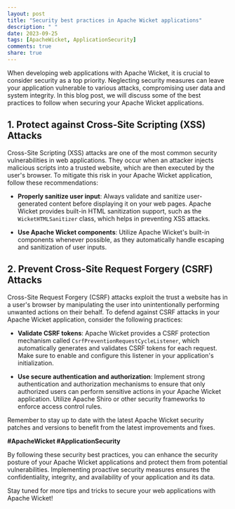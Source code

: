 ```yaml
---
layout: post
title: "Security best practices in Apache Wicket applications"
description: " "
date: 2023-09-25
tags: [ApacheWicket, ApplicationSecurity]
comments: true
share: true
---
```


When developing web applications with Apache Wicket, it is crucial to consider security as a top priority. Neglecting security measures can leave your application vulnerable to various attacks, compromising user data and system integrity. In this blog post, we will discuss some of the best practices to follow when securing your Apache Wicket applications.

## 1. Protect against Cross-Site Scripting (XSS) Attacks

Cross-Site Scripting (XSS) attacks are one of the most common security vulnerabilities in web applications. They occur when an attacker injects malicious scripts into a trusted website, which are then executed by the user's browser. To mitigate this risk in your Apache Wicket application, follow these recommendations:

- **Properly sanitize user input**: Always validate and sanitize user-generated content before displaying it on your web pages. Apache Wicket provides built-in HTML sanitization support, such as the `WicketHTMLSanitizer` class, which helps in preventing XSS attacks.

- **Use Apache Wicket components**: Utilize Apache Wicket's built-in components whenever possible, as they automatically handle escaping and sanitization of user inputs.

## 2. Prevent Cross-Site Request Forgery (CSRF) Attacks

Cross-Site Request Forgery (CSRF) attacks exploit the trust a website has in a user's browser by manipulating the user into unintentionally performing unwanted actions on their behalf. To defend against CSRF attacks in your Apache Wicket application, consider the following practices:

- **Validate CSRF tokens**: Apache Wicket provides a CSRF protection mechanism called `CsrfPreventionRequestCycleListener`, which automatically generates and validates CSRF tokens for each request. Make sure to enable and configure this listener in your application's initialization.

- **Use secure authentication and authorization**: Implement strong authentication and authorization mechanisms to ensure that only authorized users can perform sensitive actions in your Apache Wicket application. Utilize Apache Shiro or other security frameworks to enforce access control rules.

Remember to stay up to date with the latest Apache Wicket security patches and versions to benefit from the latest improvements and fixes.

**#ApacheWicket #ApplicationSecurity**

By following these security best practices, you can enhance the security posture of your Apache Wicket applications and protect them from potential vulnerabilities. Implementing proactive security measures ensures the confidentiality, integrity, and availability of your application and its data.

Stay tuned for more tips and tricks to secure your web applications with Apache Wicket!